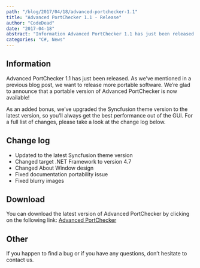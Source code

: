 ```yaml
---
path: "/blog/2017/04/18/advanced-portchecker-1.1"
title: "Advanced PortChecker 1.1 - Release"
author: "CodeDead"
date: "2017-04-18"
abstract: "Information Advanced PortChecker 1.1 has just been released. As we’ve mentioned in a previous blog post, we want to release more portable software. We’re glad to announce that a portable version of Advanced PortChecker is now available! As an added bonus,..."
categories: "C#, News"
---
```

## Information

Advanced PortChecker 1.1 has just been released. As we’ve mentioned in a previous blog post, we want to release more portable software. We’re glad to announce that a portable version of Advanced PortChecker is now available!

As an added bonus, we’ve upgraded the Syncfusion theme version to the latest version, so you’ll always get the best performance out of the GUI. For a full list of changes, please take a look at the change log below.

## Change log

* Updated to the latest Syncfusion theme version
* Changed target .NET Framework to version 4.7
* Changed About Window design
* Fixed documentation portability issue
* Fixed blurry images

## Download

You can download the latest version of Advanced PortChecker by clicking on the following link:
<a href="/software/advanced-portchecker">Advanced PortChecker</a>

## Other

If you happen to find a bug or if you have any questions, don’t hesitate to contact us.
